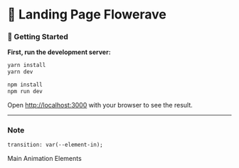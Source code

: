 # 🌹 Landing Page Flowerave


### 🏁 Getting Started

**First, run the development server:**

```html
yarn install
yarn dev
```

```html
npm install
npm run dev
```

Open [http://localhost:3000](http://localhost:3000/) with your browser to see the result.


---

### Note


```html
transition: var(--element-in);
```
Main Animation Elements